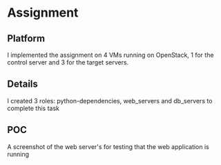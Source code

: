 # Assignment

## Platform
I implemented the assignment on 4 VMs running on OpenStack, 1 for the control server and 3 for the target servers.

## Details
I created 3 roles: python-dependencies, web_servers and db_servers to complete this task

## POC
A screenshot of the web server's for testing that the web application is running
